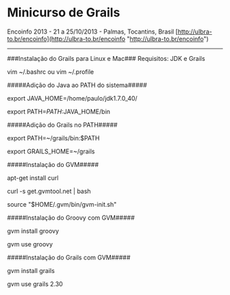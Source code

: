 ﻿Minicurso de Grails
=================

Encoinfo 2013 - 21 a 25/10/2013 - Palmas, Tocantins, Brasil
[http://ulbra-to.br/encoinfo](http://ulbra-to.br/encoinfo "http://ulbra-to.br/encoinfo")

-----------------------

###Instalação do Grails para Linux e Mac###
Requisitos: JDK e Grails

vim ~/.bashrc ou vim ~/.profile


#####Adição do Java ao PATH do sistema#####

export JAVA_HOME=/home/paulo/jdk1.7.0_40/

export PATH=$PATH:$JAVA_HOME/bin 




#####Adição do Grails no PATH#####

export PATH=~/grails/bin:$PATH

export GRAILS_HOME=~/grails




#####Instalação do GVM#####

apt-get install curl

curl -s get.gvmtool.net | bash

source "$HOME/.gvm/bin/gvm-init.sh"




#####Instalação do Groovy com GVM#####

gvm install groovy

gvm use groovy



#####Instalação do Grails com GVM#####

gvm install grails

gvm use grails 2.30



